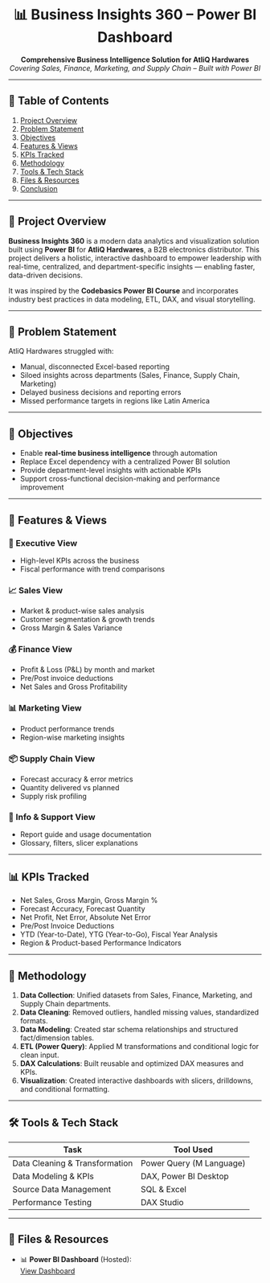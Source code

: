 <h1 align="center">📊 Business Insights 360 – Power BI Dashboard</h1>

<p align="center">
  <b>Comprehensive Business Intelligence Solution for AtliQ Hardwares</b><br>
  <i>Covering Sales, Finance, Marketing, and Supply Chain – Built with Power BI</i>
</p>

---

## 🧭 Table of Contents

1. [Project Overview](#project-overview)
2. [Problem Statement](#problem-statement)
3. [Objectives](#objectives)
4. [Features & Views](#features--views)
5. [KPIs Tracked](#kpis-tracked)
6. [Methodology](#methodology)
7. [Tools & Tech Stack](#tools--tech-stack)
8. [Files & Resources](#files--resources)
9. [Conclusion](#conclusion)

---

## 📍 Project Overview

**Business Insights 360** is a modern data analytics and visualization solution built using **Power BI** for **AtliQ Hardwares**, a B2B electronics distributor. This project delivers a holistic, interactive dashboard to empower leadership with real-time, centralized, and department-specific insights — enabling faster, data-driven decisions.

It was inspired by the **Codebasics Power BI Course** and incorporates industry best practices in data modeling, ETL, DAX, and visual storytelling.

---

## 🚩 Problem Statement

AtliQ Hardwares struggled with:
- Manual, disconnected Excel-based reporting
- Siloed insights across departments (Sales, Finance, Supply Chain, Marketing)
- Delayed business decisions and reporting errors
- Missed performance targets in regions like Latin America

---

## 🎯 Objectives

- Enable **real-time business intelligence** through automation
- Replace Excel dependency with a centralized Power BI solution
- Provide department-level insights with actionable KPIs
- Support cross-functional decision-making and performance improvement

---

## 📁 Features & Views

### 🔹 Executive View
- High-level KPIs across the business
- Fiscal performance with trend comparisons

### 📈 Sales View
- Market & product-wise sales analysis
- Customer segmentation & growth trends
- Gross Margin & Sales Variance

### 💰 Finance View
- Profit & Loss (P&L) by month and market
- Pre/Post invoice deductions
- Net Sales and Gross Profitability

### 📊 Marketing View
- Product performance trends
- Region-wise marketing insights

### 📦 Supply Chain View
- Forecast accuracy & error metrics
- Quantity delivered vs planned
- Supply risk profiling

### 📘 Info & Support View
- Report guide and usage documentation
- Glossary, filters, slicer explanations

---

## 📊 KPIs Tracked

- Net Sales, Gross Margin, Gross Margin %
- Forecast Accuracy, Forecast Quantity
- Net Profit, Net Error, Absolute Net Error
- Pre/Post Invoice Deductions
- YTD (Year-to-Date), YTG (Year-to-Go), Fiscal Year Analysis
- Region & Product-based Performance Indicators

---

## 🧠 Methodology

1. **Data Collection**: Unified datasets from Sales, Finance, Marketing, and Supply Chain departments.
2. **Data Cleaning**: Removed outliers, handled missing values, standardized formats.
3. **Data Modeling**: Created star schema relationships and structured fact/dimension tables.
4. **ETL (Power Query)**: Applied M transformations and conditional logic for clean input.
5. **DAX Calculations**: Built reusable and optimized DAX measures and KPIs.
6. **Visualization**: Created interactive dashboards with slicers, drilldowns, and conditional formatting.

---

## 🛠 Tools & Tech Stack

| Task                 | Tool Used               |
|----------------------|--------------------------|
| Data Cleaning & Transformation | Power Query (M Language) |
| Data Modeling & KPIs          | DAX, Power BI Desktop |
| Source Data Management         | SQL & Excel |
| Performance Testing            | DAX Studio |

---

## 🔗 Files & Resources

- 📊 **Power BI Dashboard** (Hosted):  
  [View Dashboard](https://app.powerbi.com/groups/me/reports/d6bf7fc3-bc50-4d5e-aa98-22dc0da8c93e/51f9e58ec3fa6a10cc71?experience=power-bi)

  
